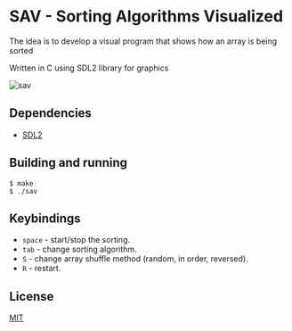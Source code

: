 # SAV - Sorting Algorithms Visualized

The idea is to develop a visual program that shows how an array is being sorted

Written in C using SDL2 library for graphics

![sav](https://user-images.githubusercontent.com/64109770/182064099-9aeca5f6-7751-4e43-b4ae-bbbc29a288d6.gif)

## Dependencies
- [SDL2](https://www.libsdl.org/)

## Building and running
```console
$ make
$ ./sav

```

## Keybindings

- `space` - start/stop the sorting.
- `tab` - change sorting algorithm.
- `S` - change array shuffle method (random, in order, reversed).
- `R` - restart.

## License
[MIT](./LICENSE)
